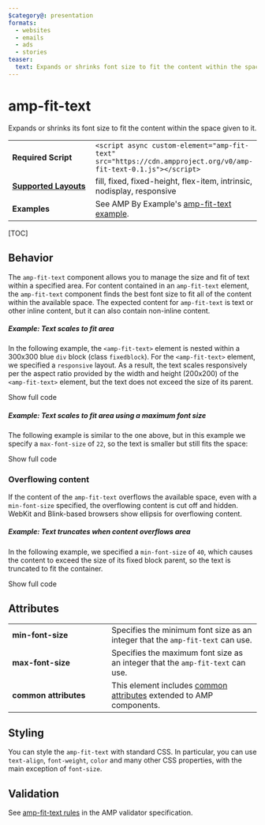 ```yaml
---
$category@: presentation
formats:
  - websites
  - emails
  - ads
  - stories
teaser:
  text: Expands or shrinks font size to fit the content within the space given.
---
```

<!---
Copyright 2015 The AMP HTML Authors. All Rights Reserved.

Licensed under the Apache License, Version 2.0 (the "License");
you may not use this file except in compliance with the License.
You may obtain a copy of the License at

      http://www.apache.org/licenses/LICENSE-2.0

Unless required by applicable law or agreed to in writing, software
distributed under the License is distributed on an "AS-IS" BASIS,
WITHOUT WARRANTIES OR CONDITIONS OF ANY KIND, either express or implied.
See the License for the specific language governing permissions and
limitations under the License.
-->

# amp-fit-text
Expands or shrinks its font size to fit the content within the space given to it.

<table>
  <tr>
    <td width="40%"><strong>Required Script</strong></td>
    <td><code>&lt;script async custom-element="amp-fit-text" src="https://cdn.ampproject.org/v0/amp-fit-text-0.1.js">&lt;/script></code></td>
  </tr>
  <tr>
    <td class="col-fourty"><strong><a href="https://amp.dev/documentation/guides-and-tutorials/develop/style_and_layout/control_layout">Supported Layouts</a></strong></td>
    <td>fill, fixed, fixed-height, flex-item, intrinsic, nodisplay, responsive</td>
  </tr>
  <tr>
    <td width="40%"><strong>Examples</strong></td>
    <td>See AMP By Example's <a href="https://ampbyexample.com/components/amp-fit-text/">amp-fit-text example</a>.</td>
  </tr>
</table>

[TOC]

## Behavior

The `amp-fit-text` component allows you to manage the size and fit of text within a specified area. For content contained in an `amp-fit-text` element, the `amp-fit-text` component finds the best font size to fit all of the content within the available space. The expected content for `amp-fit-text` is text or other inline content, but it can also contain non-inline content.


##### Example: Text scales to fit area

In the following example, the `<amp-fit-text>` element is nested within a 300x300 blue `div` block (class `fixedblock`). For the `<amp-fit-text>` element, we specified a `responsive` layout.  As a result, the text scales responsively per the aspect ratio provided by the width and height (200x200) of the `<amp-fit-text>` element, but the text does not exceed the size of its parent.

<!--embedded example - displays in ampproject.org -->
<div>
<amp-iframe height="207"
            layout="fixed-height"
            sandbox="allow-scripts allow-forms allow-same-origin"
            resizable
            src="https://ampproject-b5f4c.firebaseapp.com/examples/ampfittext.base.embed.html">
  <div overflow tabindex="0" role="button" aria-label="Show more">Show full code</div>
  <div placeholder></div>
</amp-iframe>
</div>

##### Example: Text scales to fit area using a maximum font size

The following example is similar to the one above, but in this example we specify a `max-font-size` of `22`, so the text is smaller but still fits the space:

<!--embedded example - displays in ampproject.org -->
<div>
  <amp-iframe height="226"
            layout="fixed-height"
            sandbox="allow-scripts allow-forms allow-same-origin"
            resizable
            src="https://ampproject-b5f4c.firebaseapp.com/examples/ampfittext.max-font.embed.html">
  <div overflow tabindex="0" role="button" aria-label="Show more">Show full code</div>
  <div placeholder></div>
</amp-iframe>

</div>

### Overflowing content

If the content of the `amp-fit-text` overflows the available space, even with a
`min-font-size` specified, the overflowing content is cut off and hidden. WebKit and Blink-based browsers show ellipsis for overflowing content.

##### Example: Text truncates when content overflows area

In the following example, we specified a `min-font-size` of `40`, which causes the content to exceed the size of its fixed block parent, so the text is truncated to fit the container.

<!--embedded example - displays in ampproject.org -->
<div>
<amp-iframe height="226"
            layout="fixed-height"
            sandbox="allow-scripts allow-forms allow-same-origin"
            resizable
            src="https://ampproject-b5f4c.firebaseapp.com/examples/ampfittext.min-font.embed.html">
  <div overflow tabindex="0" role="button" aria-label="Show more">Show full code</div>
  <div placeholder></div>
</amp-iframe>
</div>


## Attributes
<table>
  <tr>
    <td width="40%"><strong>min-font-size</strong></td>
    <td>Specifies the minimum font size as an integer that the <code>amp-fit-text</code> can use.</td>
  </tr>
  <tr>
    <td width="40%"><strong>max-font-size</strong></td>
    <td>Specifies the maximum font size as an integer that the <code>amp-fit-text</code> can use.</td>
  </tr>
  <tr>
    <td width="40%"><strong>common attributes</strong></td>
    <td>This element includes <a href="https://amp.dev/documentation/guides-and-tutorials/learn/common_attributes">common attributes</a> extended to AMP components.</td>
  </tr>
</table>


## Styling

You can style the `amp-fit-text` with standard CSS. In particular, you can use `text-align`, `font-weight`, `color` and many other CSS properties, with the main exception of `font-size`.

## Validation

See [amp-fit-text rules](https://github.com/ampproject/amphtml/blob/master/extensions/amp-fit-text/validator-amp-fit-text.protoascii) in the AMP validator specification.
